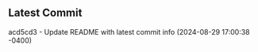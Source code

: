 
## Latest Commit
acd5cd3 - Update README with latest commit info (2024-08-29 17:00:38 -0400) <Yunxi-Zhou>
